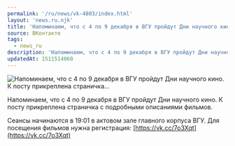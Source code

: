 ```yaml
---
permalink: '/ru/news/vk-4803/index.html'
layout: 'news.ru.njk'
title: 'Напоминаем, что с 4 по 9 декабря в ВГУ пройдут Дни научного кино. К посту прикреплена страничка'
source: ВКонтакте
tags:
  - news_ru
description: 'Напоминаем, что с 4 по 9 декабря в ВГУ пройдут Дни научного кино. К посту прикреплена страничка…'
updatedAt: 1511514060
---
```

![Напоминаем, что с 4 по 9 декабря в ВГУ пройдут Дни научного кино. К посту прикреплена страничка…](https://sun9-53.userapi.com/impf/c639231/v639231439/8a058/cYYdJ0n9qZo.jpg?size=1280x720&quality=96&sign=eefe5db2af11de40adf861dade2a1d06&c_uniq_tag=_fclL9n0dHpU7URaErgG8XTGAjpDHfhDynug8kl7kDA&type=album)

Напоминаем, что с 4 по 9 декабря в ВГУ пройдут Дни научного кино. К посту прикреплена страничка с подробными описаниями фильмов.

Сеансы начинаются в 19:01 в актовом зале главного корпуса ВГУ.
Для посещения фильмов нужна регистрация: [https://vk.cc/7o3Xqt](https://vk.cc/7o3Xqt)
